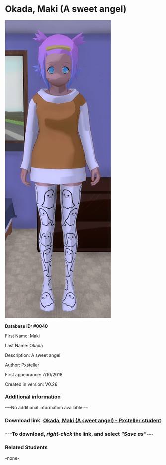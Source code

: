 # Okada, Maki (A sweet angel)

<img src="../../Files/Images/Okada, Maki (A sweet angel).png" title="Okada, Maki (A sweet angel) - Pxsteller">

**Database ID: #0040**

First Name: Maki

Last Name: Okada

Description: A sweet angel

Author: Pxsteller

First appearance: 7/10/2018

Created in version: V0.26

### Additional information

---No additional information available---

### Download link: <a href="https://raw.githubusercontent.com/Arbiter1223/Daigaku-Gurashi-Custom-Students/master/Files/Student%20Files/Okada%2C%20Maki%20(A%20sweet%20angel)%20-%20Pxsteller.student">Okada, Maki (A sweet angel) - Pxsteller.student</a>

### ---**To download, _right-click_ the link, and select _"Save as"_**---

### Related Students

-none-
